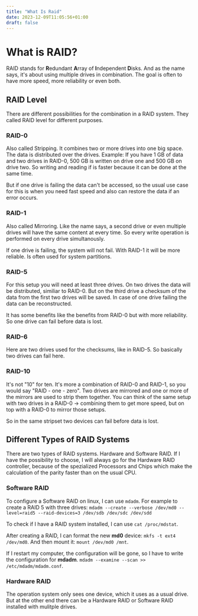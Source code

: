 ```yaml
---
title: "What Is Raid"
date: 2023-12-09T11:05:56+01:00
draft: false
---
```


# What is RAID?
RAID stands for **R**edundant **A**rray of **I**ndependent **D**isks. And as the name says, it's about
using multiple drives in combination. The goal is often to have more speed, more reliability or even both.

## RAID Level
There are different possibilities for the combination in a RAID system. They called RAID level for different purposes.

### RAID-0
Also called Stripping. It combines two or more drives into one big space. The data is distributed over the drives.
Example: If you have 1 GB of data and two drives in RAID-0, 500 GB is written on drive one and 500 GB on drive two.
So writing and reading if is faster because it can be done at the same time.

But if one drive is failing the data can't be accessed, so the usual use case for this is when you need fast
speed and also can restore the data if an error occurs.

### RAID-1
Also called Mirroring. Like the name says, a second drive or even multiple drives will have the same content at
every time. So every write operation is performed on every drive simultanously.

If one drive is failing, the system will not fail. With RAID-1 it will be more reliable. Is often used for 
system partitions.

### RAID-5
For this setup you will need at least three drives. On two drives the data will be distributed, similiar to RAID-0. But
on the third drive a checksum of the data from the first two drives will be saved. In case of one drive
failing the data can be reconstructed. 

It has some benefits like the benefits from RAID-0 but with more reliability. So one drive can fail before 
data is lost.

### RAID-6
Here are two drives used for the checksums, like in RAID-5. So basically two drives can fail here.

### RAID-10
It's not "10" for ten. It's more a combination of RAID-0 and RAID-1, so you would say "RAID - one - zero".
Two drives are mirrored and one or more of the mirrors are used to strip them together. You can think of 
the same setup with two drives in a RAID-0 -> combining them to get more speed, but on top with a RAID-0 to 
mirror those setups.

So in the same stripset two devices can fail before data is lost.

## Different Types of RAID Systems
There are two types of RAID systems. Hardware and Software RAID. If I have the possibility to choose, I will
always go for the Hardware RAID controller, because of the spezialized Processors and Chips which make
the calculation of the parity faster than on the usual CPU.

### Software RAID
To configure a Software RAID on linux, I can use `mdadm`. For example to create a RAID 5 with three drives: 
`mdadm --create --verbose /dev/md0 --level=raid5 --raid-devices=3 /dev/sdb /dev/sdc /dev/sdd`

To check if I have a RAID system installed, I can use `cat /proc/mdstat`.

After creating a RAID, I can format the new **md0** device: `mkfs -t ext4 /dev/md0`. And then mount it:
`mount /dev/md0 /mnt`.

If I restart my computer, the configuration will be gone, so I have to write the configuration for **mdadm**.
`mdadm --examine --scan >> /etc/mdadm/mdadm.conf`.



### Hardware RAID
The operation system only sees one device, which it uses as a usual drive. But at the other end there
can be a Hardware RAID or Software RAID installed with mulitple drives.


